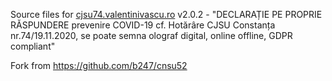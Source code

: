Source files for <a href="https://cjsu74.valentinivascu.ro">cjsu74.valentinivascu.ro</a> v2.0.2 - "DECLARAȚIE PE PROPRIE RĂSPUNDERE prevenire COVID-19 cf. Hotărâre CJSU Constanța nr.74/19.11.2020, se poate semna olograf digital, online offline, GDPR compliant"

Fork from https://github.com/b247/cnsu52